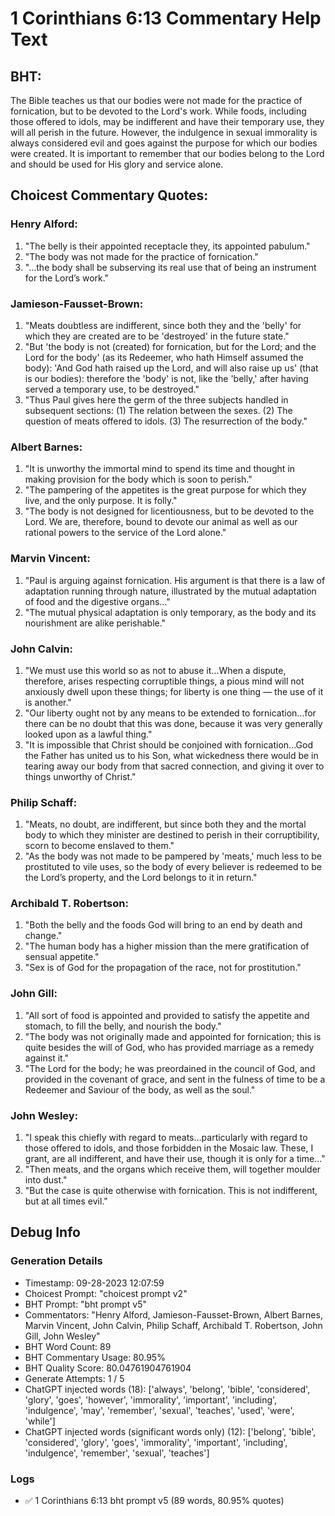 # 1 Corinthians 6:13 Commentary Help Text

## BHT:
The Bible teaches us that our bodies were not made for the practice of fornication, but to be devoted to the Lord's work. While foods, including those offered to idols, may be indifferent and have their temporary use, they will all perish in the future. However, the indulgence in sexual immorality is always considered evil and goes against the purpose for which our bodies were created. It is important to remember that our bodies belong to the Lord and should be used for His glory and service alone.

## Choicest Commentary Quotes:
### Henry Alford:
1. "The belly is their appointed receptacle they, its appointed pabulum."
2. "The body was not made for the practice of fornication."
3. "…the body shall be subserving its real use that of being an instrument for the Lord’s work."

### Jamieson-Fausset-Brown:
1. "Meats doubtless are indifferent, since both they and the 'belly' for which they are created are to be 'destroyed' in the future state."
2. "But 'the body is not (created) for fornication, but for the Lord; and the Lord for the body' (as its Redeemer, who hath Himself assumed the body): 'And God hath raised up the Lord, and will also raise up us' (that is our bodies): therefore the 'body' is not, like the 'belly,' after having served a temporary use, to be destroyed."
3. "Thus Paul gives here the germ of the three subjects handled in subsequent sections: (1) The relation between the sexes. (2) The question of meats offered to idols. (3) The resurrection of the body."

### Albert Barnes:
1. "It is unworthy the immortal mind to spend its time and thought in making provision for the body which is soon to perish."
2. "The pampering of the appetites is the great purpose for which they live, and the only purpose. It is folly."
3. "The body is not designed for licentiousness, but to be devoted to the Lord. We are, therefore, bound to devote our animal as well as our rational powers to the service of the Lord alone."

### Marvin Vincent:
1. "Paul is arguing against fornication. His argument is that there is a law of adaptation running through nature, illustrated by the mutual adaptation of food and the digestive organs..."
2. "The mutual physical adaptation is only temporary, as the body and its nourishment are alike perishable."

### John Calvin:
1. "We must use this world so as not to abuse it...When a dispute, therefore, arises respecting corruptible things, a pious mind will not anxiously dwell upon these things; for liberty is one thing — the use of it is another." 
2. "Our liberty ought not by any means to be extended to fornication...for there can be no doubt that this was done, because it was very generally looked upon as a lawful thing."
3. "It is impossible that Christ should be conjoined with fornication...God the Father has united us to his Son, what wickedness there would be in tearing away our body from that sacred connection, and giving it over to things unworthy of Christ."

### Philip Schaff:
1. "Meats, no doubt, are indifferent, but since both they and the mortal body to which they minister are destined to perish in their corruptibility, scorn to become enslaved to them."
2. "As the body was not made to be pampered by 'meats,' much less to be prostituted to vile uses, so the body of every believer is redeemed to be the Lord’s property, and the Lord belongs to it in return."

### Archibald T. Robertson:
1. "Both the belly and the foods God will bring to an end by death and change."
2. "The human body has a higher mission than the mere gratification of sensual appetite."
3. "Sex is of God for the propagation of the race, not for prostitution."

### John Gill:
1. "All sort of food is appointed and provided to satisfy the appetite and stomach, to fill the belly, and nourish the body." 
2. "The body was not originally made and appointed for fornication; this is quite besides the will of God, who has provided marriage as a remedy against it." 
3. "The Lord for the body; he was preordained in the council of God, and provided in the covenant of grace, and sent in the fulness of time to be a Redeemer and Saviour of the body, as well as the soul."

### John Wesley:
1. "I speak this chiefly with regard to meats...particularly with regard to those offered to idols, and those forbidden in the Mosaic law. These, I grant, are all indifferent, and have their use, though it is only for a time..."
2. "Then meats, and the organs which receive them, will together moulder into dust."
3. "But the case is quite otherwise with fornication. This is not indifferent, but at all times evil."


## Debug Info
### Generation Details
- Timestamp: 09-28-2023 12:07:59
- Choicest Prompt: "choicest prompt v2"
- BHT Prompt: "bht prompt v5"
- Commentators: "Henry Alford, Jamieson-Fausset-Brown, Albert Barnes, Marvin Vincent, John Calvin, Philip Schaff, Archibald T. Robertson, John Gill, John Wesley"
- BHT Word Count: 89
- BHT Commentary Usage: 80.95%
- BHT Quality Score: 80.04761904761904
- Generate Attempts: 1 / 5
- ChatGPT injected words (18):
	['always', 'belong', 'bible', 'considered', 'glory', 'goes', 'however', 'immorality', 'important', 'including', 'indulgence', 'may', 'remember', 'sexual', 'teaches', 'used', 'were', 'while']
- ChatGPT injected words (significant words only) (12):
	['belong', 'bible', 'considered', 'glory', 'goes', 'immorality', 'important', 'including', 'indulgence', 'remember', 'sexual', 'teaches']

### Logs
- ✅ 1 Corinthians 6:13 bht prompt v5 (89 words, 80.95% quotes)